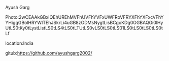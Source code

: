 Ayush Garg

Photo:2wCEAAkGBxIQEhUREhMVFhUVFhYVFxUWFRoVFRYXFhYXFxcVFhYYHiggGBolHRYWITEhJSkrLi4uGB8zODMsNygtLisBCgoKDg0OGBAQGi0lHyUtLS0tKy0tLystListLS0tLS4tLS0tLTUtLS0vLS0tLS0tLS01LS0tLS0tLS0tLS0tLf

location:India

gitub:https://github.com/ayushgarg2002/
